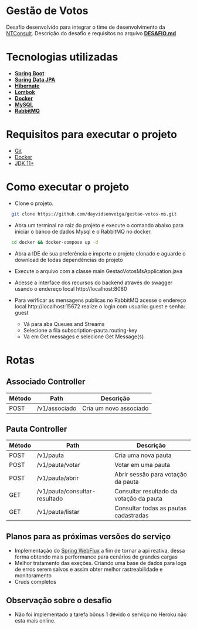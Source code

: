 ﻿
# Gestão de Votos
Desafio desenvolvido para integrar o time de desenvolvimento da [NTConsult](https://ntconsult.com.br/). Descrição do desafio e requisitos no arquivo **[DESAFIO.md](https://github.com/dayvidsonveiga/gestao-votos-ms/blob/main/DESAFIO.md)**

# Tecnologias utilizadas

- **[Spring Boot](https://spring.io/projects/spring-boot)**
- **[Spring Data JPA](https://spring.io/projects/spring-data-jpa#overview)** 
- **[Hibernate](https://hibernate.org/orm/)**
- **[Lombok](https://projectlombok.org/)**
- **[Docker](https://www.docker.com/)**
- **[MySQL](https://www.mysql.com/)**
- **[RabbitMQ](https://www.rabbitmq.com/)**

# Requisitos para executar o projeto
- [Git](https://git-scm.com/)
- [Docker](https://www.docker.com/)
- [JDK 11+](https://www.oracle.com/br/java/technologies/javase/jdk11-archive-downloads.html)

# Como executar o projeto
- Clone o projeto.
```bash
  git clone https://github.com/dayvidsonveiga/gestao-votos-ms.git
```
- Abra um terminal na raiz do projeto e execute o comando abaixo para iniciar o banco de dados Mysql e o RabbitMQ no docker.
```bash
  cd docker && docker-compose up -d
```
- Abra a IDE de sua preferência e importe o projeto clonado e aguarde o download de todas dependências do projeto

- Execute o arquivo com a classe main GestaoVotosMsApplication.java

- Acesse a interface dos recursos do backend através do swagger usando o endereço local http://localhost:8080
- Para verificar as mensagens publicas no RabbitMQ acesse o endereço local http://localhost:15672 realize o login com usuario: guest e senha: guest
  - Vá para aba Queues and Streams
  - Selecione a fila subscription-pauta.routing-key
  - Va em Get messages e selecione Get Message(s)

# Rotas
## Associado Controller
| Método  | Path  | Descrição  |
| ------------ | ------------ | ------------ |
| POST  |  /v1/associado | Cria um novo associado |


## Pauta Controller
| Método | Path                          | Descrição  |
|--------|-------------------------------| ------------ |
| POST   | /v1/pauta                     | Cria uma nova pauta |
| POST   | /v1/pauta/votar               | Votar em uma pauta |
| POST   | /v1/pauta/abrir               | Abrir sessão para votação da pauta |
| GET    | /v1/pauta/consultar-resultado | Consultar resultado da votação da pauta |
| GET    | /v1/pauta/listar              | Consultar todas as pautas cadastradas |


## Planos para as próximas versões do serviço

  - Implementação do [Spring WebFlux](https://docs.spring.io/spring-framework/reference/web/webflux.html) a fim de tornar a api reativa, dessa forma obtendo mais performance para cenários de grandes cargas
  - Melhor tratamento das exeções. Criando uma base de dados para logs de erros serem salvos e assim obter melhor rastreabilidade e monitoramento
  - Cruds completos

## Observação sobre o desafio

  - Não foi implementado a tarefa bônus 1 devido o serviço no Heroku não esta mais online.